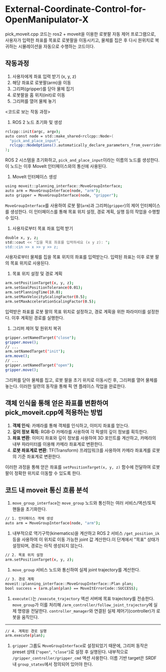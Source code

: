 # External-Coordinate-Control-for-OpenManipulator-X

pick_moveit.cpp 코드는 ros2 + moveit을 이용한 로봇팔 자동 제어 프로그램으로, 사용자가 입력한 좌표를 목표로 로봇팔을 이동시키고, 물체를 집은 후 다시 원위치로 복귀하는 시뮬레이션을 자동으로 수행하는 코드이다.

## 작동과정

1. 사용자에게 좌표 입력 받기 (x, y, z)
2. 해당 좌표로 로봇팔(arm)을 이동
3. 그리퍼(gripper)를 닫아 물체 집기
4. 로봇팔을 홈 위치(init)로 이동
5. 그리퍼를 열어 물체 놓기

<코드로 보는 작동 과정>

1. ROS 2 노드 초기화 및 생성

```bash
rclcpp::init(argc, argv);
auto const node = std::make_shared<rclcpp::Node>(
  "pick_and_place_input",
  rclcpp::NodeOptions().automatically_declare_parameters_from_overrides(true)
);
```

ROS 2 시스템을 초기화하고, `pick_and_place_input`이라는 이름의 노드를 생성한다. 이 노드는 이후 MoveIt 인터페이스와의 통신에 사용된다.

1. MoveIt 인터페이스 생성

```bash
using moveit::planning_interface::MoveGroupInterface;
auto arm = MoveGroupInterface(node, "arm");
auto gripper = MoveGroupInterface(node, "gripper");
```

`MoveGroupInterface`를 사용하여 로봇 팔(`arm`)과 그리퍼(`gripper`)의 제어 인터페이스를 생성한다. 이 인터페이스를 통해 목표 위치 설정, 경로 계획, 실행 등의 작업을 수행할 수 있다.

1. 사용자로부터 목표 좌표 입력 받기

```bash
double x, y, z;
std::cout << "집을 목표 좌표를 입력하세요 (x y z): ";
std::cin >> x >> y >> z;
```

사용자로부터 물체를 집을 목표 위치의 좌표를 입력받는다. 입력된 좌표는 이후 로봇 팔의 목표 위치로 사용된다.

1. 목표 위치 설정 및 경로 계획

```bash
arm.setPositionTarget(x, y, z);
arm.setGoalPositionTolerance(0.01);
arm.setPlanningTime(10.0);
arm.setMaxVelocityScalingFactor(0.5);
arm.setMaxAccelerationScalingFactor(0.5);
```

입력받은 좌표를 로봇 팔의 목표 위치로 설정하고, 경로 계획을 위한 파라미터를 설정한다. 이후 계획된 경로를 실행한다.

1. 그리퍼 제어 및 원위치 복귀

```bash
gripper.setNamedTarget("close");
gripper.move();
// ...
arm.setNamedTarget("init");
arm.move();
// ...
gripper.setNamedTarget("open");
gripper.move();
```

그리퍼를 닫아 물체를 집고, 로봇 팔을 초기 위치로 이동시킨 후, 그리퍼를 열어 물체를 놓는다. 이러한 일련의 동작을 통해 픽 앤 플레이스 작업을 완료한다.

## 객체 인식을 통해 얻은 좌표를 변환하여 pick_moveit.cpp에 적용하는 방법

1. **객체 인식**: 카메라를 통해 객체를 인식하고, 이미지 좌표를 얻는다.
2. **깊이 정보 획득**: RGB-D 카메라를 사용하여 각 픽셀의 깊이 정보를 획득한다.
3. **좌표 변환**: 이미지 좌표와 깊이 정보를 사용하여 3D 포인트를 계산하고, 카메라의 내부 파라미터를 이용해 카메라 좌표계로 변환한다.
4. **로봇 좌표계로 변환**: TF(Transform) 프레임워크를 사용하여 카메라 좌표계를 로봇의 기준 좌표계로 변환한다.

이러한 과정을 통해 얻은 좌표를 `setPositionTarget(x, y, z)` 함수에 전달하여 로봇 팔이 정확한 위치로 이동할 수 있도록 한다.

## 코드 내 moveit 통신 흐름 분석

1. `move_group_interface`는 `move_group` 노드와 통신하는 여러 서비스/액션/토픽 핸들을 초기화한다.

```bash
// 1. 인터페이스 객체 생성
auto arm = MoveGroupInterface(node, "arm");
```

1. 내부적으로 역기구학(kinematics)을 계산하고 ROS 2 서비스 `/get_position_ik` 등을 사용하여 이 위치로 이동 가능한 joint 값 계산한다.이 단계에서 "목표" 상태가 설정되며, 경로는 아직 생성되지 않는다.

```bash
// 2. 목표 위치 설정
arm.setPositionTarget(x, y, z);
```

1. `move_group` 서비스 노드와 통신하여 실제 joint trajectory를 계산한다.

```bash
// 3. 경로 계획
moveit::planning_interface::MoveGroupInterface::Plan plan;
bool success = (arm.plan(plan) == MoveItErrorCode::SUCCESS);
```

1. `execute()`는 `/execute_trajectory` 액션 서버에 목표 trajectory를 전송한다. `move_group`가 이를 처리해 `/arm_controller/follow_joint_trajectory`에 실제 명령을 전달한다. `controller_manager`와 연결된 실제 제어기(controller)가 로봇을 움직인다.

---

```bash
// 4. 계획된 경로 실행
arm.execute(plan);
```

1. `gripper` 그룹도 `MoveGroupInterface`로 설정되었기 때문에, 그리퍼 동작은 preset 상태 (`"open"`, `"close"`)로 설정 후 실행된다. 내부적으로 `/gripper_controller/gripper_cmd` 액션 사용한다. 이름 기반 target은 SRDF 내 `group_states`에서 정의되어 있어야 한다.

